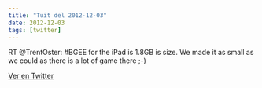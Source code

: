 ```yaml
---
title: "Tuit del 2012-12-03"
date: 2012-12-03
tags: [twitter]
---
```


RT @TrentOster: #BGEE for the iPad is 1.8GB is size.  We made it as small as we could as there is a lot of game there ;-)



[Ver en Twitter](https://twitter.com/i/web/status/275663423843487744)
